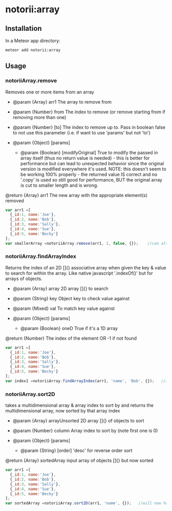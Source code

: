 # notorii:array


## Installation

In a Meteor app directory:
```bash
meteor add notorii:array
```

## Usage

### notoriiArray.remove

Removes one or more items from an array

- @param {Array} arr1 The array to remove from

- @param {Number} from The index to remove (or remove starting from if removing more than one)

- @param {Number} [to] The index to remove up to. Pass in boolean false to not use this parameter (i.e. if want to use 'params' but not 'to')

- @param {Object} [params]

  - @param {Boolean} [modifyOriginal] True to modify the passed in array itself (thus no return value is needed) - this is better for performance but can lead to unexpected behavior since the original version is modified everywhere it's used. NOTE: this doesn't seem to be working 100% properly - the returned value IS correct and no '.copy' is used so still good for performance, BUT the original array is cut to smaller length and is wrong.

@return {Array} arr1 The new array with the appropriate element(s) removed

```js
var arr1 =[
  {_id:1, name:'Joe'},
  {_id:2, name:'Bob'},
  {_id:3, name:'Sally'},
  {_id:4, name:'Sue'},
  {_id:5, name:'Becky'}
];
var smallerArray =notoriiArray.remove(arr1, 1, false, {});    //can also just do 'notoriiArray.remove(arr1, 1);' if not using 'to' or 'params' parameters
```

### notoriiArray.findArrayIndex

Returns the index of an 2D []{} associative array when given the key & value to search for within the array. Like native javascript '.indexOf()' but for arrays of objects.
- @param {Array} array 2D array []{} to search

- @param {String} key Object key to check value against

- @param {Mixed} val To match key value against

- @param {Object} [params]

  - @param {Boolean} oneD True if it's a 1D array

@return {Number} The index of the element OR -1 if not found


```js
var arr1 =[
  {_id:1, name:'Joe'},
  {_id:2, name:'Bob'},
  {_id:3, name:'Sally'},
  {_id:4, name:'Sue'},
  {_id:5, name:'Becky'}
];
var index1 =notoriiArray.findArrayIndex(arr1, 'name', 'Bob', {});   //index1 will return 1 since the 2nd element (array index 1 since arrays are 0 indexed) is the one with 'Bob' in the 'name' field
```

### notoriiArray.sort2D

takes a multidimensional array & array index to sort by and returns the multidimensional array, now sorted by that array index

- @param {Array} arrayUnsorted 2D array []{} of objects to sort

- @param {Number} column Array index to sort by (note first one is 0)

- @param {Object} [params]

  - @param {String} [order] 'desc' for reverse order sort

@return {Array} sortedArray input array of objects []{} but now sorted

```js
var arr1 =[
  {_id:1, name:'Joe'},
  {_id:2, name:'Bob'},
  {_id:3, name:'Sally'},
  {_id:4, name:'Sue'},
  {_id:5, name:'Becky'}
];
var sortedArray =notoriiArray.sort2D(arr1, 'name', {});   //will now have array sorted by alphabetical order by name (i.e. Becky, Bob, Joe, Sally, Sue)
```